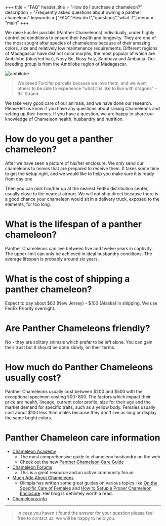 +++
title = "FAQ"
header_title = "How do I purchase a chameleon?"
description = "Frequently asked questions about owning a panther chameleon"
keywords = ["FAQ","How do I","questions","what if"]
menu = "main"
+++

We raise Fucifer pardalis (Panther Chameleons) individually, under highly controlled conditions to ensure their health and longevity. They are one of the most sought after species of chameleons because of their amazing colors, size and relatively low maintenance requirements. Different regions of Madagascar have distinct color morphs, the most popular of which are Ambilobe (blue/red bar), Nosy Be, Nosy Faly, Sambava and Ambanja. Our breeding group is from the Ambilobe region of Madagascar.

![ambilobe](/img/ambilobe.jpg)

> We breed Furcifer pardalis because we love them, and we want others to be able to experience "what it is like to live with dragons" - Bill Strand. 

We take very good care of our animals, and we have done our research. Please let us know if you have any questions about raising Chameleons and setting up their homes.  If you have a question, we are happy to share our knowledge of Chameleon health, husbandry and nutrition.

# How do you get a panther chameleon?

After we have seen a picture of his/her enclosure. We only send our chameleons to homes that are prepared to receive them. It takes some time to get the setup right, and we would like to help you make sure it is ready from day one.

Then you can pick him/her up at the nearest FedEx distribution center, usually close to the nearest airport. We will not ship direct because there is a good chance your chameleon would sit in a delivery truck, exposed to the elements, for too long.

# What is the lifespan of a panther chameleon?

Panther Chameleons can live between five and twelve years in captivity. The upper limit can only be achieved in ideal husbandry conditions. The average lifespan is probably around six years.

# What is the cost of shipping a panther chameleon?

Expect to pay about $60 (New Jersey) - $100 (Alaska) in shipping. We use FedEx Priority overnight.

# Are Panther Chameleons friendly?

No - they are solitary animals which prefer to be left alone. You can gain their trust but it should be done slowly, on their terms.

# How much do Panther Chameleons usually cost?

Panther Chameleons usually cost between $200 and $500 with the exceptional specimen costing $500-$800. The factors which impact their price are health, lineage, current color profile, size for their age and the market demand for specific traits, such as a yellow body. Females usually cost about $100 less than males because they don't live as long or display the same bright colors.

# Panther Chameleon care information

- [Chameleon Academy](https://chameleonacademy.com/)
  - The most comprehensive guide to chameleon husbandry on the web
  - Check out the new [Panther Chameleon Care Guide](https://chameleonacademy.com/panther-chameleon-care/)
- [Chameleon Forums](https://www.chameleonforums.com/)
  - This is a great resource and an active community forum
- [Much Ado About Chameleons](http://www.muchadoaboutchameleons.com/)
  - Olimpia has written some great guides on various topics like [On the Specific Care of Females](http://www.muchadoaboutchameleons.com/2012/05/on-specific-care-of-females.html) and [How to Setup a Proper Chameleon Enclosure](http://www.muchadoaboutchameleons.com/2012/04/how-to-set-up-proper-chameleon.html). Her blog is definitely worth a read.
- [Chameleons.info](https://www.chameleons.info/en/furcifer-pardalis/)
---

> In case you haven't found the answer for your question please feel free to contact us, we will be happy to help you.
